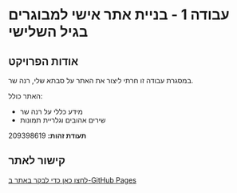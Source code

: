 # עבודה 1 - בניית אתר אישי למבוגרים בגיל השלישי  

## אודות הפרויקט  
במסגרת עבודה זו חרתי ליצור את האתר על סבתא שלי, רנה שר.  

האתר כולל:  
- מידע כללי על רנה שר  
- שירים אהובים וגלריית תמונות 

**תעודת זהות:** 209398619

## קישור לאתר  
[לחצו כאן כדי לבקר באתר ב-GitHub Pages](https://yourusername.github.io/)  